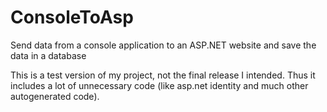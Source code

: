 # ConsoleToAsp
Send data from a console application to an ASP.NET website and save the data in a database

This is a test version of my project, not the final release I intended.
Thus it includes a lot of unnecessary code (like asp.net identity and much other autogenerated code).
